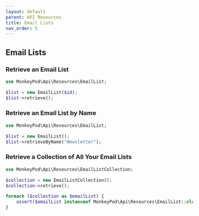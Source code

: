 ```yaml
---
layout: default
parent: API Resources
title: Email Lists
nav_order: 5
---
```


## Email Lists

### Retrieve an Email List

```php 
use MonkeyPod\Api\Resources\EmailList;

$list = new EmailList($id);
$list->retrieve();
```

### Retrieve an Email List by Name

```php 
use MonkeyPod\Api\Resources\EmailList;

$list = new EmailList();
$list->retrieveByName("Newsletter");
```

### Retrieve a Collection of All Your Email Lists
```php 
use MonkeyPod\Api\Resources\EmailListCollection;

$collection = new EmailListCollection();
$collection->retrieve();

foreach ($collection as $emailList) {
    assert($emailList instanceof MonkeyPod\Api\Resources\EmailList::class);
}

```

